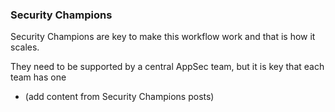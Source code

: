 ### Security Champions

Security Champions are key to make this workflow work and that is how it scales.

They need to be supported by a central AppSec team, but it is key that each team has one

- (add content from Security Champions posts)
